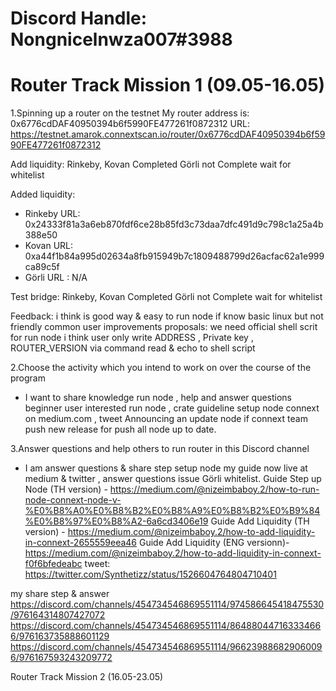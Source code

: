 # Discord Handle: Nongnicelnwza007#3988

# Router Track Mission 1 (09.05-16.05)

1.Spinning up a router on the testnet
My router address is: 0x6776cdDAF40950394b6f5990FE477261f0872312
URL: https://testnet.amarok.connextscan.io/router/0x6776cdDAF40950394b6f5990FE477261f0872312

Add liquidity:
Rinkeby, Kovan  Completed
Görli  not Complete wait for whitelist

Added liquidity:
- Rinkeby URL: 0x24333f81a3a6eb870fdf6ce28b85fd3c73daa7dfc491d9c798c1a25a4b388e50
- Kovan URL: 0xa44f1b84a995d02634a8fb915949b7c1809488799d26acfac62a1e999ca89c5f
- Görli URL : N/A

Test bridge:
Rinkeby, Kovan  Completed
Görli  not Complete wait for whitelist

Feedback: i think is good way & easy to run node if know basic linux but not friendly common user
improvements proposals: we need official shell scrit for run node i think user only write ADDRESS , Private key , ROUTER_VERSION  via command read & echo to shell script


2.Choose the activity which you intend to work on over the course of the program
- I want to share knowledge run node , help and answer questions beginner user interested run node , crate guideline setup node connext on medium.com , tweet Announcing an update node if connext team push new release for push all node up to date.

3.Answer questions and help others to run router in this Discord channel
- I am answer questions & share step setup node my guide now live at  medium & twitter , answer questions issue Görli whitelist.
Guide Step up Node (TH version) - https://medium.com/@nizeimbaboy.2/how-to-run-node-connext-node-v-%E0%B8%A0%E0%B8%B2%E0%B8%A9%E0%B8%B2%E0%B9%84%E0%B8%97%E0%B8%A2-6a6cd3406e19
Guide Add Liquidity (TH version) - https://medium.com/@nizeimbaboy.2/how-to-add-liquidity-in-connext-2655559eea46
Guide Add Liquidity (ENG versionn)- https://medium.com/@nizeimbaboy.2/how-to-add-liquidity-in-connext-f0f6bfedeabc
tweet: https://twitter.com/Synthetizz/status/1526604764804710401


my share step & answer
https://discord.com/channels/454734546869551114/974586645418475530/976164314807427072
https://discord.com/channels/454734546869551114/864880447163334666/976163735888601129
https://discord.com/channels/454734546869551114/966239886829060096/976167593243209772


Router Track Mission 2 (16.05-23.05)

